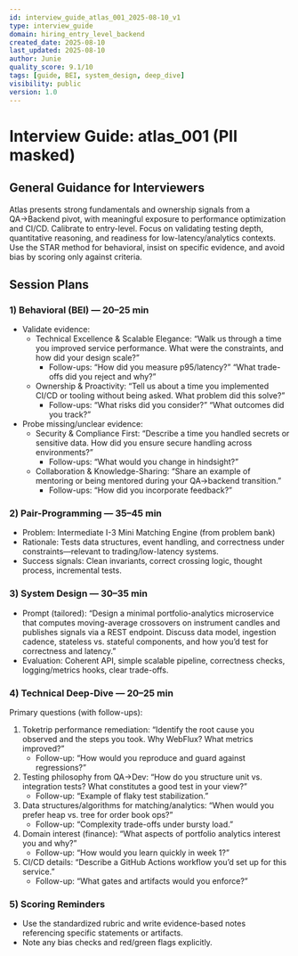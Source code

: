 ```yaml
---
id: interview_guide_atlas_001_2025-08-10_v1
type: interview_guide
domain: hiring_entry_level_backend
created_date: 2025-08-10
last_updated: 2025-08-10
author: Junie
quality_score: 9.1/10
tags: [guide, BEI, system_design, deep_dive]
visibility: public
version: 1.0
---
```


# Interview Guide: atlas_001 (PII masked)

## General Guidance for Interviewers
Atlas presents strong fundamentals and ownership signals from a QA→Backend pivot, with meaningful exposure to performance optimization and CI/CD. Calibrate to entry-level. Focus on validating testing depth, quantitative reasoning, and readiness for low-latency/analytics contexts. Use the STAR method for behavioral, insist on specific evidence, and avoid bias by scoring only against criteria.

## Session Plans

### 1) Behavioral (BEI) — 20–25 min
- Validate evidence:
  - Technical Excellence & Scalable Elegance: “Walk us through a time you improved service performance. What were the constraints, and how did your design scale?”
    - Follow-ups: “How did you measure p95/latency?” “What trade-offs did you reject and why?”
  - Ownership & Proactivity: “Tell us about a time you implemented CI/CD or tooling without being asked. What problem did this solve?”
    - Follow-ups: “What risks did you consider?” “What outcomes did you track?”
- Probe missing/unclear evidence:
  - Security & Compliance First: “Describe a time you handled secrets or sensitive data. How did you ensure secure handling across environments?”
    - Follow-ups: “What would you change in hindsight?”
  - Collaboration & Knowledge-Sharing: “Share an example of mentoring or being mentored during your QA→backend transition.”
    - Follow-ups: “How did you incorporate feedback?”

### 2) Pair-Programming — 35–45 min
- Problem: Intermediate I-3 Mini Matching Engine (from problem bank)
- Rationale: Tests data structures, event handling, and correctness under constraints—relevant to trading/low-latency systems.
- Success signals: Clean invariants, correct crossing logic, thought process, incremental tests.

### 3) System Design — 30–35 min
- Prompt (tailored): “Design a minimal portfolio-analytics microservice that computes moving-average crossovers on instrument candles and publishes signals via a REST endpoint. Discuss data model, ingestion cadence, stateless vs. stateful components, and how you’d test for correctness and latency.”
- Evaluation: Coherent API, simple scalable pipeline, correctness checks, logging/metrics hooks, clear trade-offs.

### 4) Technical Deep-Dive — 20–25 min
Primary questions (with follow-ups):
1. Toketrip performance remediation: “Identify the root cause you observed and the steps you took. Why WebFlux? What metrics improved?”
   - Follow-up: “How would you reproduce and guard against regressions?”
2. Testing philosophy from QA→Dev: “How do you structure unit vs. integration tests? What constitutes a good test in your view?”
   - Follow-up: “Example of flaky test stabilization.”
3. Data structures/algorithms for matching/analytics: “When would you prefer heap vs. tree for order book ops?”
   - Follow-up: “Complexity trade-offs under bursty load.”
4. Domain interest (finance): “What aspects of portfolio analytics interest you and why?”
   - Follow-up: “How would you learn quickly in week 1?”
5. CI/CD details: “Describe a GitHub Actions workflow you’d set up for this service.”
   - Follow-up: “What gates and artifacts would you enforce?”

### 5) Scoring Reminders
- Use the standardized rubric and write evidence-based notes referencing specific statements or artifacts.
- Note any bias checks and red/green flags explicitly.
